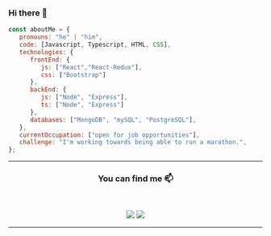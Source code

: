 ### Hi there 👋

```js
const aboutMe = {
   pronouns: "he" | "him",
   code: [Javascript, Typescript, HTML, CSS],
   technologies: {
      frontEnd: {
         js: ["React","React-Redux"],
         css: ["Bootstrap"]
      },
      backEnd: {
         js: ["Node", "Express"],
         ts: ["Node", "Express"]
      },
      databases: ["MongoDB", "mySQL", "PostgreSQL"],
   },
   currentOccupation: ["open for job opportunities"],
   challenge: "I'm working towards being able to run a marathon.",
};
```

____

<h3 align="center"> You can find me 📫 </h3>
<br />
<p align="center">
<a href="https://www.linkedin.com/in/braianvaldez-dev/"><img src="https://img.shields.io/badge/linkedin-%230077B5.svg?&style=for-the-badge&logo=linkedin&logoColor=white"/></a>
<a href="braivaldez16@gmail.com"><img src="https://img.shields.io/badge/Gmail-D14836?style=for-the-badge&logo=gmail&logoColor=white" /></a>
</p>

____

<!--
**braianpx/braianpx** is a ✨ _special_ ✨ repository because its `README.md` (this file) appears on your GitHub profile.

Here are some ideas to get you started:

- 🔭 I’m currently working on ...
- 🌱 I’m currently learning ...
- 👯 I’m looking to collaborate on ...
- 🤔 I’m looking for help with ...
- 💬 Ask me about ...
- 📫 How to reach me: ...
- 😄 Pronouns: ...
- ⚡ Fun fact: ...
-->
